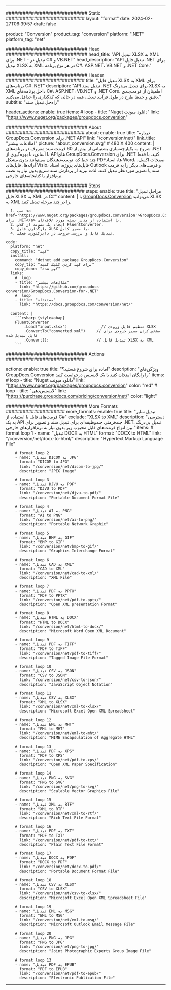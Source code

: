  
---
############################# Static ############################
layout: "format"
date: 2024-02-27T06:39:57
draft: false

product: "Conversion"
product_tag: "conversion"
platform: ".NET"
platform_tag: "net"

############################# Head #############################
head_title: "API تبدیل XLSX به XML برای .NET - تبدیل در C# و VB.NET"
head_description: "API تبدیل فایل .NET برای تبدیل XLSX به XML در هر نوع برنامه C#، ASP.NET، VB.NET و .NET Core."

############################# Header ############################
title: "تبدیل فایل XLSX به XML برای برنامه‌های C# .NET" 
description: "API تبدیل سند .NET برای تبدیل بی‌درنگ XLSX به XML داخل برنامه‌های C#، ASP.NET، VB.NET و .NET Core. اطمینان از فرمت‌بندی دقیق و حفظ طرح در طول فرآیند تبدیل، همه در حالی که کدگذاری را حداقل می‌کنید." 
subtitle: "راه‌حل تبدیل سند" 

header_actions:
  enable: true
  items:
    #  loop
    - title: "Nuget دانلود میونت"
      link: "https://www.nuget.org/packages/groupdocs.conversion"


############################# About ############################
about:
    enable: true
    title: "درباره GroupDocs.Conversion برای .NET API"
    link: "/conversion/net/"
    link_title: "اطلاعات بیشتر"
    picture: "about_conversion.svg" # 480 X 400
    content: |
      شروع به یکپارچه‌سازی پشتیبانی از بیش از 60 فرمت سند معروف در برنامه‌های .NET با آسانی، با بهره‌گیری از APIهای GroupDocs.Conversion برای .NET کنید. با فقط چند خط کد، توسعه‌دهندگان می‌توانند بدون مشکل PDFها، اسناد Word، صفحات اکسل، ارائه‌ها، فایل‌های Visio، فایل‌های پروژه، اسناد Outlook و فرمت‌های دیگر را به فرمت سند یا تصویر موردنظر تبدیل کنند. لذت ببرید از پردازش سند سریع بدون نیاز به نصب نرم‌افزار یا کتابخانه‌های خارجی.


############################# Steps ############################
steps:
    enable: true
    title: "مراحل تبدیل فایل XLSX به XML در C#" 
    content: |
      با <a href='https://products.groupdocs.com/conversion/net/'>GroupDocs.Conversion</a> می‌توانید XLSX به XML را در چند مرحله تبدیل کنید.
      
      1. نصب <a href='https://www.nuget.org/packages/groupdocs.conversion'>GroupDocs.Conversion برای .NET</a> با استفاده از مدیر بسته مورد علاقه‌تان. 
      2. ایجاد یک نمونه از کلاس FluentConverter.  
      3. بارگذاری فایل XLSX با مسیر کامل. 
      4. تبدیل فایل و بررسی خروجی در دایرکتوری فعلی. 
   
    code:
      platform: "net"
      copy_title: "کپی"
      install:
        command: "dotnet add package GroupDocs.Conversion"
        copy_tip: "برای کپی کردن کلیک کنید"
        copy_done: "کپی شده"
      links:
        #  loop
        - title: "مثال‌های بیشتر"
          link: "https://github.com/groupdocs-conversion/GroupDocs.Conversion-for-.NET"
        #  loop
        - title: "مستندات"
          link: "https://docs.groupdocs.com/conversion/net/"
          
      content: |
        ```csharp {style=abap}
        FluentConverter
            .Load("input.xlsx")               // تنظیم فایل ورودی XLSX
            .ConvertTo("converted.xml")     // مشخص کردن مسیر خروجی برای فایل تبدیل شده
            .Convert();                     // تبدیل فایل XLSX به XML        
        ```            

############################# Actions ############################

actions:
  enable: true
  title: "آماده برای شروع هستید؟"
  description: "ویژگی‌های GroupDocs.Conversion را رایگان امتحان کنید یا یک لایسنس درخواست کنید"
  items:
    #  loop
    - title: "Nuget دانلود میونت"
      link: "https://www.nuget.org/packages/groupdocs.conversion"
      color: "red"
        #  loop
    - title: "لایسنس‌دهی"
      link: "https://purchase.groupdocs.com/pricing/conversion/net/"
      color: "light"


############################# More Formats #####################
more_formats:
    enable: true
    title: "تبدیل سایر فرمت‌های فایل با استفاده از C#"
    exclude: "XLSX to XML"
    description: "دسترسی به یک API چندفرمتی چندوظیفه‌ای برای تبدیل سند و تصویر برای .NET. تبدیل بی‌درنگ بین انواع فرمت‌های فایل محبوب زیر بدون نیاز به نرم‌افزارهای خارجی."
    items: 
        # format loop 1
        - name: "تبدیل DOCX به HTML"
          format: "DOCX to HTML"
          link: "/conversion/net/docx-to-html/"
          description: "Hypertext Markup Language File" 

        # format loop 2
        - name: "تبدیل DICOM به JPG" 
          format: "DICOM to JPG"
          link: "/conversion/net/dicom-to-jpg/"
          description: "JPEG Image" 

        # format loop 3
        - name: "تبدیل DJVU به PDF"
          format: "DJVU to PDF"
          link: "/conversion/net/djvu-to-pdf/"
          description: "Portable Document Format File" 

        # format loop 4
        - name: "تبدیل AI به PNG"
          format: "AI to PNG"
          link: "/conversion/net/ai-to-png/"
          description: "Portable Network Graphic" 

        # format loop 5
        - name: "تبدیل BMP به GIF"
          format: "BMP to GIF"
          link: "/conversion/net/bmp-to-gif/"
          description: "Graphics Interchange Format"

        # format loop 6
        - name: "تبدیل CAD به XML"
          format: "CAD to XML"
          link: "/conversion/net/cad-to-xml/"
          description: "XML File"

        # format loop 7
        - name: "تبدیل PDF به PPTX"
          format: "PDF to PPTX"
          link: "/conversion/net/pdf-to-pptx/"
          description: "Open XML presentation Format"

        # format loop 8
        - name: "تبدیل HTML به DOCX"
          format: "HTML to DOCX"
          link: "/conversion/net/html-to-docx/"
          description: "Microsoft Word Open XML Document"

        # format loop 9
        - name: "تبدیل PDF به TIFF"
          format: "PDF to TIFF"
          link: "/conversion/net/pdf-to-tiff/"
          description: "Tagged Image File Format" 

        # format loop 10
        - name: "تبدیل CSV به JSON" 
          format: "CSV to JSON"
          link: "/conversion/net/csv-to-json/"
          description: "JavaScript Object Notation" 

        # format loop 11
        - name: "تبدیل CSV به XLSX" 
          format: "XML to XLSX"
          link: "/conversion/net/xml-to-xlsx/"
          description: "Microsoft Excel Open XML Spreadsheet"  
          
        # format loop 12
        - name: "تبدیل EML به MHT"
          format: "EML to MHT"
          link: "/conversion/net/eml-to-mht/"
          description: "MIME Encapsulation of Aggregate HTML"  
              
        # format loop 13
        - name: "تبدیل PDF به XPS"
          format: "PDF to XPS"
          link: "/conversion/net/pdf-to-xps/"
          description: "Open XML Paper Specification" 
          
        # format loop 14
        - name: "تبدیل PNG به SVG"
          format: "PNG to SVG"
          link: "/conversion/net/png-to-svg/"
          description: "Scalable Vector Graphics File" 
          
        # format loop 15
        - name: "تبدیل XML به RTF"
          format: "XML to RTF"
          link: "/conversion/net/xml-to-rtf/"
          description: "Rich Text File Format"
          
        # format loop 16
        - name: "تبدیل PDF به TXT"
          format: "PDF to TXT"
          link: "/conversion/net/pdf-to-txt/"
          description: "Plain Text File Format"              
        
        # format loop 17
        - name: "تبدیل DOCX به PDF"
          format: "DOCX to PDF"
          link: "/conversion/net/docx-to-pdf/"
          description: "Portable Document Format File"
 
        # format loop 18
        - name: "تبدیل CSV به XLSX"
          format: "CSV to XLSX"
          link: "/conversion/net/csv-to-xlsx/"
          description: "Microsoft Excel Open XML Spreadsheet File"
 
        # format loop 19
        - name: "تبدیل EML به MSG"
          format: "EML to MSG"
          link: "/conversion/net/eml-to-msg/"
          description: "Microsoft Outlook Email Message File"

        # format loop 20
        - name: "تبدیل PNG به JPG"
          format: "PNG to JPG"
          link: "/conversion/net/png-to-jpg/"
          description: "Joint Photographic Experts Group Image File"

        # format loop 13
        - name: "تبدیل PDF به EPUB"
          format: "PDF to EPUB"
          link: "/conversion/net/pdf-to-epub/"
          description: "Electronic Publication File"

---

